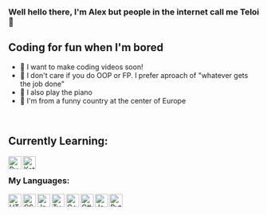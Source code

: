 ### Well hello there, I'm Alex but people in the internet call me Teloi 👋

## Coding for fun when I'm bored
- 🔴 I want to make coding videos soon!
- 🧊 I don't care if you do OOP or FP. I prefer aproach of "whatever gets the job done"
- 🎹 I also play the piano
- 🗿 I'm from a funny country at the center of Europe
<br/>

## Currently Learning:

<img align="left" alt="Rust" width="26px" src="https://upload.wikimedia.org/wikipedia/commons/2/20/Rustacean-orig-noshadow.svg" />
<img align="left" alt="Kotlin" width="26px" src="https://upload.wikimedia.org/wikipedia/commons/0/06/Kotlin_Icon.svg" />


<br/>

### My Languages:

<img align="left" alt="HTML5" width="26px" src="https://upload.wikimedia.org/wikipedia/commons/3/38/HTML5_Badge.svg" />
<img align="left" alt="CSS3" width="26px" src="https://upload.wikimedia.org/wikipedia/commons/6/62/CSS3_logo.svg" />
<img align="left" alt="JavaScript" width="26px" src="https://upload.wikimedia.org/wikipedia/commons/9/99/Unofficial_JavaScript_logo_2.svg" />
<img align="left" alt="TypeScript" width="26px" src="https://camo.githubusercontent.com/5c469f960af5ff1c614f4c749099933c9efeddd8c01882d6f1ef3316bbe9acc0/68747470733a2f2f7777772e766563746f726c6f676f2e7a6f6e652f6c6f676f732f747970657363726970746c616e672f747970657363726970746c616e672d69636f6e2e737667">
<img align="left" alt="C++" width="26px" src="https://upload.wikimedia.org/wikipedia/commons/1/18/ISO_C%2B%2B_Logo.svg" />
<img align="left" alt="C#" width="26px" src="https://cdn.cdnlogo.com/logos/c/27/c.svg" />
<img align="left" alt="Java" width="26px" src="https://cdn.cdnlogo.com/logos/j/2/java.svg" />
<img align="left" alt="Python" width="26px" src="https://upload.wikimedia.org/wikipedia/commons/c/c3/Python-logo-notext.svg" />

